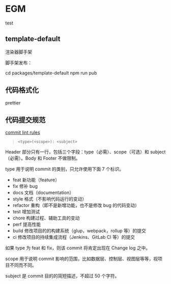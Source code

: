 # EGM

test

## template-default

渲染器脚手架

脚手架发布：

cd packages/template-default
npm run pub

## 代码格式化

prettier

## 代码提交规范

[commit lint rules](https://commitlint.js.org/#/reference-rules?id=rules)

> `<type>(<scope>): <subject>`

Header 部分只有一行，包括三个字段：type（必需）、scope（可选）和 subject（必需）。Body 和 Footer 不做限制。

type 用于说明 commit 的类别，只允许使用下面 7 个标识。

- feat 新功能（feature）
- fix 修补 bug
- docs 文档（documentation）
- style 格式（不影响代码运行的变动）
- refactor 重构（即不是新增功能，也不是修改 bug 的代码变动）
- test 增加测试
- chore 构建过程、辅助工具的变动
- perf 提高性能
- build 修改项目的的构建系统（glup，webpack，rollup 等）的提交
- ci 修改项目的持续集成流程（Jenkins、GitLab CI 等）的提交

如果 type 为 feat 和 fix，则该 commit 将肯定出现在 Change log 之中。

scope 用于说明 commit 影响的范围，比如数据层、控制层、视图层等等，视项目不同而不同。

subject 是 commit 目的的简短描述，不超过 50 个字符。

